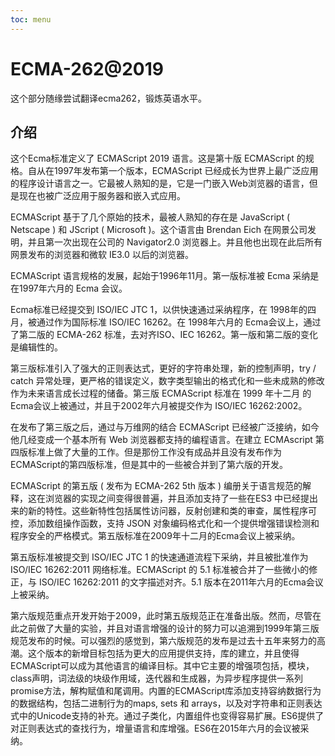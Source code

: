 ```yaml
---
toc: menu
---
```


# ECMA-262@2019

这个部分随缘尝试翻译ecma262，锻炼英语水平。

## 介绍

这个Ecma标准定义了 ECMAScript 2019 语言。这是第十版 ECMAScript 的规格。自从在1997年发布第一个版本，ECMAScript 已经成长为世界上最广泛应用的程序设计语言之一。它最被人熟知的是，它是一门嵌入Web浏览器的语言，但是现在也被广泛应用于服务器和嵌入式应用。

ECMAScript 基于了几个原始的技术，最被人熟知的存在是 JavaScript ( Netscape ) 和 JScript ( Microsoft )。这个语言由 Brendan Eich 在网景公司发明，并且第一次出现在公司的 Navigator2.0 浏览器上。并且他也出现在此后所有网景发布的浏览器和微软 IE3.0 以后的浏览器。

ECMAScript 语言规格的发展，起始于1996年11月。第一版标准被 Ecma 采纳是在1997年六月的 Ecma 会议。

Ecma标准已经提交到 ISO/IEC JTC 1，以供快速通过采纳程序，在 1998年的四月，被通过作为国际标准 ISO/IEC 16262。在 1998年六月的 Ecma会议上，通过了第二版的 ECMA-262 标准，去对齐ISO、IEC 16262。第一版和第二版的变化是编辑性的。

第三版标准引入了强大的正则表达式，更好的字符串处理，新的控制声明，try / catch 异常处理，更严格的错误定义，数字类型输出的格式化和一些未成熟的修改作为未来语言成长过程的储备。第三版 ECMAScript 标准在 1999 年十二月 的Ecma会议上被通过，并且于2002年六月被提交作为 ISO/IEC 16262:2002。

在发布了第三版之后，通过与万维网的结合 ECMAScript 已经被广泛接纳，如今他几经变成一个基本所有 Web 浏览器都支持的编程语言。在建立 ECMAscript 第四版标准上做了大量的工作。但是那份工作没有成品并且没有发布作为ECMAScript的第四版标准，但是其中的一些被合并到了第六版的开发。

ECMAScript 的第五版 ( 发布为 ECMA-262 5th 版本 ) 编册关于语言规范的解释，这在浏览器的实现之间变得很普遍，并且添加支持了一些在ES3 中已经提出来的新的特性。这些新特性包括属性访问器，反射创建和类的审查，属性程序可控，添加数组操作函数，支持 JSON 对象编码格式化和一个提供增强错误检测和程序安全的严格模式。第五版标准在2009年十二月的Ecma会议上被采纳。

第五版标准被提交到 ISO/IEC JTC 1 的快速通道流程下采纳，并且被批准作为 ISO/IEC 16262:2011 网络标准。ECMAScript 的 5.1 标准被合并了一些微小的修正，与 ISO/IEC 16262:2011 的文字描述对齐。5.1 版本在2011年六月的Ecma会议上被采纳。

第六版规范重点开发开始于2009，此时第五版规范正在准备出版。然而，尽管在此之前做了大量的实验，并且对语言增强的设计的努力可以追溯到1999年第三版规范发布的时候。可以强烈的感觉到，第六版规范的发布是过去十五年来努力的高潮。这个版本的新增目标包括为更大的应用提供支持，库的建立，并且使得ECMAScript可以成为其他语言的编译目标。其中它主要的增强项包括，模块，class声明，词法级的块级作用域，迭代器和生成器，为异步程序提供一系列promise方法，解构赋值和尾调用。内置的ECMAScript库添加支持容纳数据行为的数据结构，包括二进制行为的maps, sets 和 arrays，以及对字符串和正则表达式中的Unicode支持的补充。通过子类化，内置组件也变得容易扩展。ES6提供了对正则表达式的查找行为，增量语言和库增强。ES6在2015年六月的会议被采纳。